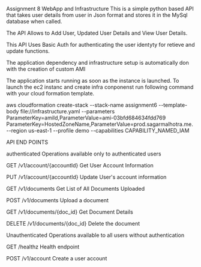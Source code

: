 Assignment 8 WebApp and Infrastructure
This is a simple python based API that takes user details from user in Json format and stores it in the MySql database when called.

The API Allows to Add User, Updated User Details and View User Details.

This API Uses Basic Auth for authenticating the user identyty for retieve and update functions.

The application dependency and infrastructure setup is automatically don with the creation of custom AMI

The application starts running as soon as the instance is launched. To launch the ec2 instanc and create infra conponenst run following command with your cloud formation template.

aws cloudformation create-stack --stack-name assignment6 --template-body file://infrastructure.yaml --parameters ParameterKey=amiId,ParameterValue=ami-03bfd684634fdd769 ParameterKey=HostedZoneName,ParameterValue=prod.sagarmalhotra.me. --region us-east-1 --profile demo --capabilities CAPABILITY_NAMED_IAM

API END POINTS

authenticated
Operations available only to authenticated users

GET
/v1/account/{accountId}
Get User Account Information

PUT
/v1/account/{accountId}
Update User's account information

GET
/v1/documents
Get List of All Documents Uploaded

POST
/v1/documents
Upload a document

GET
/v1/documents/{doc_id}
Get Document Details

DELETE
/v1/documents/{doc_id}
Delete the document

Unauthenticated
Operations available to all users without authentication

GET
/healthz
Health endpoint

POST
/v1/account
Create a user account



